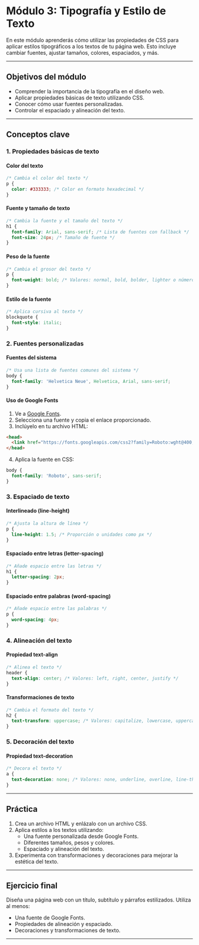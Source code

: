 # Módulo 3: Tipografía y Estilo de Texto

En este módulo aprenderás cómo utilizar las propiedades de CSS para aplicar estilos tipográficos a los textos de tu página web. Esto incluye cambiar fuentes, ajustar tamaños, colores, espaciados, y más.

---

## **Objetivos del módulo**

- Comprender la importancia de la tipografía en el diseño web.
- Aplicar propiedades básicas de texto utilizando CSS.
- Conocer cómo usar fuentes personalizadas.
- Controlar el espaciado y alineación del texto.

---

## **Conceptos clave**

### **1. Propiedades básicas de texto**

#### **Color del texto**
```css
/* Cambia el color del texto */
p {
  color: #333333; /* Color en formato hexadecimal */
}
```

#### **Fuente y tamaño de texto**
```css
/* Cambia la fuente y el tamaño del texto */
h1 {
  font-family: Arial, sans-serif; /* Lista de fuentes con fallback */
  font-size: 24px; /* Tamaño de fuente */
}
```

#### **Peso de la fuente**
```css
/* Cambia el grosor del texto */
p {
  font-weight: bold; /* Valores: normal, bold, bolder, lighter o números (100-900) */
}
```

#### **Estilo de la fuente**
```css
/* Aplica cursiva al texto */
blockquote {
  font-style: italic;
}
```

### **2. Fuentes personalizadas**

#### **Fuentes del sistema**
```css
/* Usa una lista de fuentes comunes del sistema */
body {
  font-family: 'Helvetica Neue', Helvetica, Arial, sans-serif;
}
```

#### **Uso de Google Fonts**
1. Ve a [Google Fonts](https://fonts.google.com/).
2. Selecciona una fuente y copia el enlace proporcionado.
3. Inclúyelo en tu archivo HTML:

```html
<head>
  <link href="https://fonts.googleapis.com/css2?family=Roboto:wght@400;700&display=swap" rel="stylesheet">
</head>
```

4. Aplica la fuente en CSS:
```css
body {
  font-family: 'Roboto', sans-serif;
}
```

### **3. Espaciado de texto**

#### **Interlineado (line-height)**
```css
/* Ajusta la altura de línea */
p {
  line-height: 1.5; /* Proporción o unidades como px */
}
```

#### **Espaciado entre letras (letter-spacing)**
```css
/* Añade espacio entre las letras */
h1 {
  letter-spacing: 2px;
}
```

#### **Espaciado entre palabras (word-spacing)**
```css
/* Añade espacio entre las palabras */
p {
  word-spacing: 4px;
}
```

### **4. Alineación del texto**

#### **Propiedad text-align**
```css
/* Alinea el texto */
header {
  text-align: center; /* Valores: left, right, center, justify */
}
```

#### **Transformaciones de texto**
```css
/* Cambia el formato del texto */
h2 {
  text-transform: uppercase; /* Valores: capitalize, lowercase, uppercase */
}
```

### **5. Decoración del texto**

#### **Propiedad text-decoration**
```css
/* Decora el texto */
a {
  text-decoration: none; /* Valores: none, underline, overline, line-through */
}
```

---

## **Práctica**

1. Crea un archivo HTML y enlázalo con un archivo CSS.
2. Aplica estilos a los textos utilizando:
   - Una fuente personalizada desde Google Fonts.
   - Diferentes tamaños, pesos y colores.
   - Espaciado y alineación del texto.
3. Experimenta con transformaciones y decoraciones para mejorar la estética del texto.

---

## **Ejercicio final**

Diseña una página web con un título, subtítulo y párrafos estilizados. Utiliza al menos:

- Una fuente de Google Fonts.
- Propiedades de alineación y espaciado.
- Decoraciones y transformaciones de texto.

---